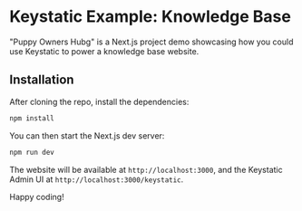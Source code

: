 # Keystatic Example: Knowledge Base

"Puppy Owners Hubg" is a Next.js project demo showcasing how you could use Keystatic to power a knowledge base website.

## Installation

After cloning the repo, install the dependencies:

```sh
npm install
```

You can then start the Next.js dev server:

```sh
npm run dev
```

The website will be available at `http://localhost:3000`, and the Keystatic Admin UI at `http://localhost:3000/keystatic`.

Happy coding!
